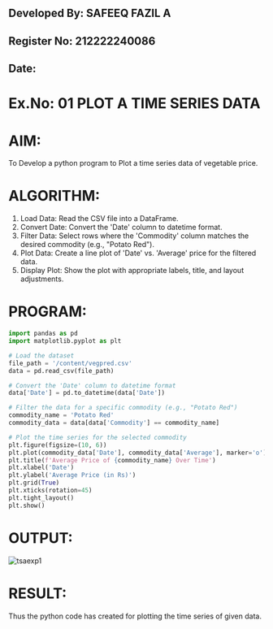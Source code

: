 ## Developed By: SAFEEQ FAZIL A
## Register No: 212222240086
##  Date: 

# Ex.No: 01 PLOT A TIME SERIES DATA


# AIM:
To Develop a python program to Plot a time series data of vegetable price.

# ALGORITHM:
1. Load Data: Read the CSV file into a DataFrame.
2. Convert Date: Convert the 'Date' column to datetime format.
3. Filter Data: Select rows where the 'Commodity' column matches the desired commodity (e.g., "Potato Red").
4. Plot Data: Create a line plot of 'Date' vs. 'Average' price for the filtered data.
5. Display Plot: Show the plot with appropriate labels, title, and layout adjustments.

# PROGRAM:
```python
import pandas as pd
import matplotlib.pyplot as plt

# Load the dataset
file_path = '/content/vegpred.csv' 
data = pd.read_csv(file_path)

# Convert the 'Date' column to datetime format
data['Date'] = pd.to_datetime(data['Date'])

# Filter the data for a specific commodity (e.g., "Potato Red")
commodity_name = 'Potato Red'
commodity_data = data[data['Commodity'] == commodity_name]

# Plot the time series for the selected commodity
plt.figure(figsize=(10, 6))
plt.plot(commodity_data['Date'], commodity_data['Average'], marker='o')
plt.title(f'Average Price of {commodity_name} Over Time')
plt.xlabel('Date')
plt.ylabel('Average Price (in Rs)')
plt.grid(True)
plt.xticks(rotation=45)
plt.tight_layout()
plt.show()

```


# OUTPUT:
![tsaexp1](https://github.com/user-attachments/assets/bd570992-8f80-4682-b6e6-539b66569e8d)


# RESULT:
Thus the python code has created for plotting the time series of given data.
